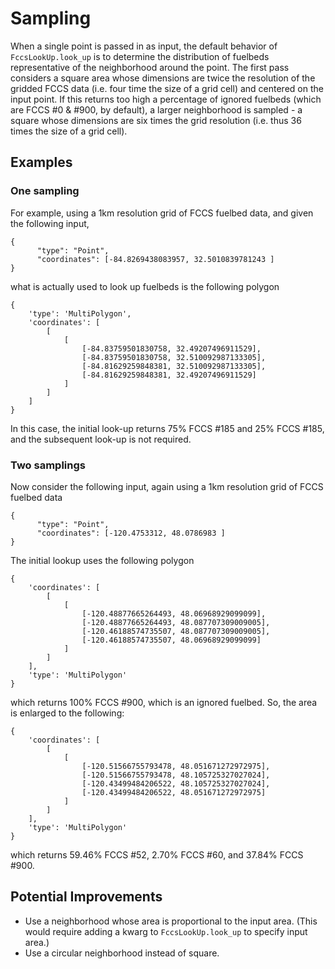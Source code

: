 # Sampling

When a single point is passed in as input, the default behavior of
`FccsLookUp.look_up` is to determine the distribution of fuelbeds
representative of the neighborhood around the point. The first
pass considers a square area whose dimensions are twice the resolution of
the gridded FCCS data (i.e. four time the size of a grid cell)
and centered on the input point. If this returns too high a percentage
of ignored fuelbeds (which are FCCS #0 & #900, by default), a larger
neighborhood is sampled - a square whose dimensions are six times
the grid resolution (i.e. thus 36 times the size of a grid cell).

## Examples

### One sampling

For example, using a 1km resolution grid of FCCS fuelbed data, and given
the following input,

    {
          "type": "Point",
          "coordinates": [-84.8269438083957, 32.5010839781243 ]
    }

what is actually used to look up fuelbeds is the following polygon

    {
        'type': 'MultiPolygon',
        'coordinates': [
            [
                [
                    [-84.83759501830758, 32.49207496911529],
                    [-84.83759501830758, 32.510092987133305],
                    [-84.81629259848381, 32.510092987133305],
                    [-84.81629259848381, 32.49207496911529]
                ]
            ]
        ]
    }

In this case, the initial look-up returns 75% FCCS #185 and 25% FCCS #185, and the subsequent look-up is not required.

### Two samplings

Now consider the following input, again using a 1km resolution grid of FCCS
fuelbed data

    {
          "type": "Point",
          "coordinates": [-120.4753312, 48.0786983 ]
    }

The initial lookup uses the following polygon

    {
        'coordinates': [
            [
                [
                    [-120.48877665264493, 48.06968929099099],
                    [-120.48877665264493, 48.087707309009005],
                    [-120.46188574735507, 48.087707309009005],
                    [-120.46188574735507, 48.06968929099099]
                ]
            ]
        ],
        'type': 'MultiPolygon'
    }

which returns 100% FCCS #900, which is an ignored fuelbed. So, the area is
enlarged to the following:

    {
        'coordinates': [
            [
                [
                    [-120.51566755793478, 48.051671272972975],
                    [-120.51566755793478, 48.105725327027024],
                    [-120.43499484206522, 48.105725327027024],
                    [-120.43499484206522, 48.051671272972975]
                ]
            ]
        ],
        'type': 'MultiPolygon'
    }

which returns 59.46% FCCS #52, 2.70% FCCS #60, and 37.84% FCCS #900.

## Potential Improvements

 - Use a neighborhood whose area is proportional to the input area.  (This would require adding a kwarg to `FccsLookUp.look_up` to specify input area.)
 - Use a circular neighborhood instead of square.
